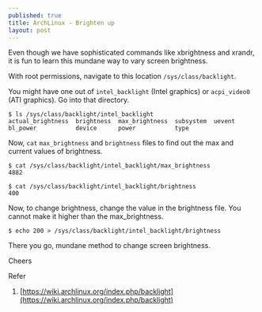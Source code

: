 ```yaml
---
published: true
title: ArchLinux - Brighten up
layout: post
---
```

Even though we have sophisticated commands like xbrightness and xrandr, it is fun to learn this mundane way to vary screen brightness.

With root permissions, navigate to this location `/sys/class/backlight`.

You might have one out of `intel_backlight` (Intel graphics) or `acpi_video0` (ATI graphics). Go into that directory.


    $ ls /sys/class/backlight/intel_backlight
    actual_brightness  brightness  max_brightness  subsystem  uevent
    bl_power           device      power           type


Now, `cat` `max_brightness` and `brightness` files to find out the max and current values of brightness.

    $ cat /sys/class/backlight/intel_backlight/max_brightness 
    4882

    $ cat /sys/class/backlight/intel_backlight/brightness 
    400

Now, to change brightness, change the value in the brightness file. You cannot make it higher than the max_brightness.

    $ echo 200 > /sys/class/backlight/intel_backlight/brightness 


There you go, mundane method to change screen brightness.

Cheers


Refer

1. [https://wiki.archlinux.org/index.php/backlight](https://wiki.archlinux.org/index.php/backlight)
